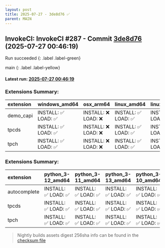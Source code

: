 ```yaml
---
layout: post
title: 2025-07-27 - 3de8d76 ✅
parent: MAIN
---
```



## InvokeCI: InvokeCI #287 - Commit [3de8d76](https://github.com/duckdb/duckdb/actions/runs/16545535063) (2025-07-27 00:46:19)
 Run succeeded
{: .label .label-green}

main
{: .label .label-yellow}

#### Latest run: [ 2025-07-27 00:46:19 ](https://github.com/duckdb/duckdb/actions/runs/16545535063)

### Extensions Summary:

| extension   | windows_amd64      | osx_arm64          | linux_amd64        | linux_arm64        | osx_amd64          |
|:------------|:-------------------|:-------------------|:-------------------|:-------------------|:-------------------|
| demo_capi   | INSTALL: ✅ LOAD: ✅ | INSTALL: ❌ LOAD: ❌ | INSTALL: ✅ LOAD: ✅ | INSTALL: ✅ LOAD: ✅ | INSTALL: ✅ LOAD: ✅ |
| tpcds       | INSTALL: ✅ LOAD: ✅ | INSTALL: ❌ LOAD: ❌ | INSTALL: ✅ LOAD: ✅ | INSTALL: ✅ LOAD: ✅ | INSTALL: ✅ LOAD: ✅ |
| tpch        | INSTALL: ✅ LOAD: ✅ | INSTALL: ❌ LOAD: ❌ | INSTALL: ✅ LOAD: ✅ | INSTALL: ✅ LOAD: ✅ | INSTALL: ✅ LOAD: ✅ |

### Extensions Summary:

| extension    | python_3-12_amd64   | python_3-11_amd64   | python_3-13_amd64   | python_3-10_amd64   | python_3-9_amd64   |
|:-------------|:--------------------|:--------------------|:--------------------|:--------------------|:-------------------|
| autocomplete | INSTALL: ✅ LOAD: ✅  | INSTALL: ✅ LOAD: ✅  | INSTALL: ✅ LOAD: ✅  | INSTALL: ✅ LOAD: ✅  | INSTALL: ✅ LOAD: ✅ |
| tpcds        | INSTALL: ✅ LOAD: ✅  | INSTALL: ✅ LOAD: ✅  | INSTALL: ✅ LOAD: ✅  | INSTALL: ✅ LOAD: ✅  | INSTALL: ✅ LOAD: ✅ |
| tpch         | INSTALL: ✅ LOAD: ✅  | INSTALL: ✅ LOAD: ✅  | INSTALL: ✅ LOAD: ✅  | INSTALL: ✅ LOAD: ✅  | INSTALL: ✅ LOAD: ✅ |


> Nightly builds assets digest 256sha info can be found in the [checksum file](https://duckdb.github.io/duckdb-build-status/docs/v1.3-ossivalis/checksum/2025-07-27_checksum_main.txt)